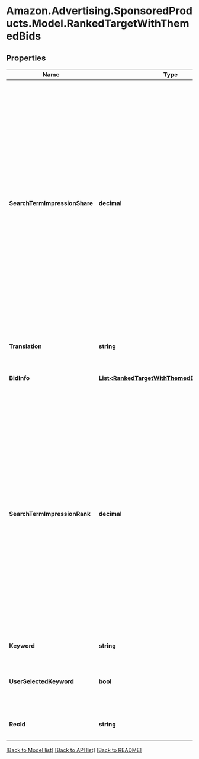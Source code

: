 # Amazon.Advertising.SponsoredProducts.Model.RankedTargetWithThemedBids

## Properties

Name | Type | Description | Notes
------------ | ------------- | ------------- | -------------
**SearchTermImpressionShare** | **decimal** | The account-level ad-attributed impression share for the search-term/keyword. Provides percentage share of all ad impressions the advertiser has for the keyword in the last 30 days. This metric helps advertisers identify potential opportunities based on their share on relevant keywords. This information is only available for keywords the advertiser targeted with ad impressions. | [optional] 
**Translation** | **string** | The translation of keyword if a locale is passed in | [optional] 
**BidInfo** | [**List&lt;RankedTargetWithThemedBidsBidInfoInner&gt;**](RankedTargetWithThemedBidsBidInfoInner.md) | A list of keyword bid info | [optional] 
**SearchTermImpressionRank** | **decimal** | The account-level ad-attributed impression rank for the search-term/keyword. Provides [1:N] place the advertiser ranks among all advertisers for the keyword by ad impressions in a marketplace in the last 30 days. It tells an advertiser how many advertisers had higher share of ad impressions. This information is only available for keywords the advertiser targeted with ad impressions. | [optional] 
**Keyword** | **string** | The keyword value | [optional] 
**UserSelectedKeyword** | **bool** | Flag that tells if keyword was selected by the user or was recommended by KRS | [optional] 
**RecId** | **string** | The recommended keyword target id | [optional] 

[[Back to Model list]](../README.md#documentation-for-models) [[Back to API list]](../README.md#documentation-for-api-endpoints) [[Back to README]](../README.md)

